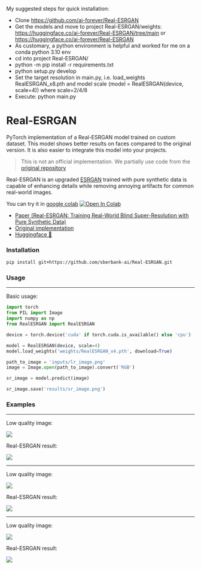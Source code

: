 My suggested steps for quick installation:

- Clone https://github.com/ai-forever/Real-ESRGAN
- Get the models and move to project Real-ESRGAN/weights: https://huggingface.co/ai-forever/Real-ESRGAN/tree/main or https://huggingface.co/ai-forever/Real-ESRGAN
- As customary, a python environment is helpful and worked for me on a conda python 3.10 env
- cd into project Real-ESRGAN/
- python -m pip install -r requirements.txt
- python setup.py develop
- Set the target resolution in main.py, i.e. load_weights RealESRGAN_x8.pth and model scale (model = RealESRGAN(device, scale=4)) where scale=2/4/8
- Execute: python main.py

# Real-ESRGAN
PyTorch implementation of a Real-ESRGAN model trained on custom dataset. This model shows better results on faces compared to the original version. It is also easier to integrate this model into your projects.

> This is not an official implementation. We partially use code from the [original repository](https://github.com/xinntao/Real-ESRGAN)

Real-ESRGAN is an upgraded [ESRGAN](https://arxiv.org/abs/1809.00219) trained with pure synthetic data is capable of enhancing details while removing annoying artifacts for common real-world images. 

You can try it in [google colab](https://colab.research.google.com/drive/1YlWt--P9w25JUs8bHBOuf8GcMkx-hocP?usp=sharing) [![Open In Colab](https://colab.research.google.com/assets/colab-badge.svg)](https://colab.research.google.com/drive/1YlWt--P9w25JUs8bHBOuf8GcMkx-hocP?usp=sharing)

- [Paper (Real-ESRGAN: Training Real-World Blind Super-Resolution with Pure Synthetic Data)](https://arxiv.org/abs/2107.10833)
- [Original implementation](https://github.com/xinntao/Real-ESRGAN)
- [Huggingface 🤗](https://huggingface.co/sberbank-ai/Real-ESRGAN)

### Installation

```bash
pip install git+https://github.com/sberbank-ai/Real-ESRGAN.git
```

### Usage

---

Basic usage:

```python
import torch
from PIL import Image
import numpy as np
from RealESRGAN import RealESRGAN

device = torch.device('cuda' if torch.cuda.is_available() else 'cpu')

model = RealESRGAN(device, scale=4)
model.load_weights('weights/RealESRGAN_x4.pth', download=True)

path_to_image = 'inputs/lr_image.png'
image = Image.open(path_to_image).convert('RGB')

sr_image = model.predict(image)

sr_image.save('results/sr_image.png')
```

### Examples

---

Low quality image:

![](inputs/lr_image.png)

Real-ESRGAN result:

![](results/sr_image.png)

---

Low quality image:

![](inputs/lr_face.png)

Real-ESRGAN result:

![](results/sr_face.png)

---

Low quality image:

![](inputs/lr_lion.png)

Real-ESRGAN result:

![](results/sr_lion.png)

